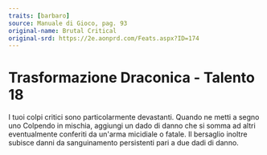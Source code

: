 ```yaml
---
traits: [barbaro]
source: Manuale di Gioco, pag. 93
original-name: Brutal Critical
original-srd: https://2e.aonprd.com/Feats.aspx?ID=174
---
```


# Trasformazione Draconica - Talento 18

I tuoi colpi critici sono particolarmente devastanti. Quando ne metti a segno
uno Colpendo in mischia, aggiungi un dado di danno che si somma ad altri
eventualmente conferiti da un'arma micidiale o fatale. Il bersaglio inoltre
subisce danni da sanguinamento persistenti pari a due dadi di danno.
